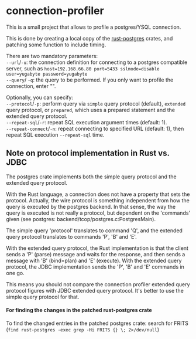 # connection-profiler

This is a small project that allows to profile a postgres/YSQL connection.

This is done by creating a local copy of the [rust-postgres](https://github.com/sfackler/rust-postgres.git) crates, and patching some function to include timing.  

There are two mandatory parameters:   
`--url`/`-u`: the connection definition for connecting to a postgres compatible server, such as `host=192.168.66.80 port=5433 sslmode=disable user=yugabyte password=yugabyte`  
`--query`/ `-q`: the query to be performed. If you only want to profile the connection, enter "".

Optionally, you can specify:  
`--protocol`/`-p`: perform query via `simple` query protocol (default), `extended` query protocol, or `prepared`, which uses a prepared statement and the extended query protocol.  
`--repeat-sql`/`-r`: repeat SQL execution argument times (default: 1).  
`--repeat-connect`/`-n`: repeat connecting to specified URL (default: 1), then repeat SQL execution `--repeat-sql` time.

## Note on protocol implementation in Rust vs. JDBC
The postgres crate implements both the simple query protocol and the extended query protocol.

With the Rust language, a connection does not have a property that sets the protocol. Actually, the wire protocol is something independent from how the query is executed by the postgres backend.
In that sense, the way the query is executed is not really a protocol, but dependent on the 'commands' given (see postgres: backend/tcop/postgres.c:PostgresMain).

The simple query 'protocol' translates to command 'Q', and the extended query protocol translates to commands 'P', 'B' and 'E'.

With the extended query protocol, the Rust implementation is that the client sends a 'P' (parse) message and waits for the response, and then sends a message with 'B' (bind=plan) and 'E' (execute).
With the extended query protocol, the JDBC implementation sends the 'P', 'B' and 'E' commands in one go.

This means you should not compare the connection profiler extended query protocol figures with JDBC extended query protocol. It's better to use the simple query protocol for that.


#### For finding the changes in the patched rust-postgres crate
To find the changed entries in the patched postgres crate: search for FRITS (`find rust-postgres -exec grep -Hi FRITS {} \; 2>/dev/null`)
